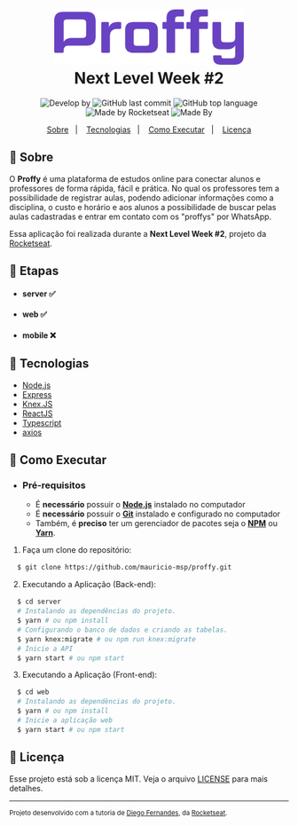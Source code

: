 <h1 align="center">
  <img alt="Proffy" src=".github/logo.svg" height="100px" />
  <br>Next Level Week #2<br/>
</h1>

<p align="center">
<img alt="Develop by" src="https://img.shields.io/badge/develop%20by-Mauricio%20Porfirio-blue?style=flat">
  <img alt="GitHub last commit" src="https://img.shields.io/github/last-commit/mauricio-msp/proffy?color=informational&style=flat">
  <img alt="GitHub top language" src="https://img.shields.io/github/languages/top/mauricio-msp/proffy?color=important&style=flat">
  <img alt="Made by Rocketseat" src="https://img.shields.io/badge/made%20by-Rocketseat-%237519C1?style=flat-square">
  <img alt="Made By" src="https://img.shields.io/github/license/mauricio-msp/proffy?&style=flat&logo=Google-Sheets">
</p>

<p align="center">
  <a href="#bookmark-sobre">Sobre</a>&nbsp;&nbsp;&nbsp;|&nbsp;&nbsp;&nbsp;
  <a href="#rocket-tecnologias">Tecnologias</a>&nbsp;&nbsp;&nbsp;|&nbsp;&nbsp;&nbsp;
  <a href="#boom-como-executar">Como Executar</a>&nbsp;&nbsp;&nbsp;|&nbsp;&nbsp;&nbsp;
  <a href="#memo-licença">Licença</a>
</p>

## :bookmark: Sobre

O **Proffy** é uma plataforma de estudos online para conectar alunos e professores de forma rápida, fácil e prática. No qual os professores tem a possibilidade de registrar aulas, podendo adicionar informações como a disciplina, o custo e horário e aos alunos a possibilidade de buscar pelas aulas cadastradas e entrar em contato com os "proffys" por WhatsApp.
  
Essa aplicação foi realizada durante a **Next Level Week #2**, projeto da [Rocketseat](https://rocketseat.com.br/).

## :pushpin: Etapas

- #### server :white_check_mark:
- #### web :white_check_mark:
- #### mobile :x:

## :rocket: Tecnologias

-  [Node.js](https://nodejs.org/en/)
-  [Express](https://expressjs.com/)
-  [Knex.JS](http://knexjs.org/)
-  [ReactJS](https://reactjs.org/)
-  [Typescript](https://www.typescriptlang.org/)
-  [axios](https://github.com/axios/axios)

## :star2: Como Executar

- ### **Pré-requisitos**

  - É **necessário** possuir o **[Node.js](https://nodejs.org/en/)** instalado no computador
  - É **necessário** possuir o **[Git](https://git-scm.com/)** instalado e configurado no computador
  - Também, é **preciso** ter um gerenciador de pacotes seja o **[NPM](https://www.npmjs.com/)** ou **[Yarn](https://yarnpkg.com/)**.

1. Faça um clone do repositório:

```sh
  $ git clone https://github.com/mauricio-msp/proffy.git
```

2. Executando a Aplicação (Back-end):

```sh
  $ cd server
  # Instalando as dependências do projeto.
  $ yarn # ou npm install
  # Configurando o banco de dados e criando as tabelas.
  $ yarn knex:migrate # ou npm run knex:migrate
  # Inicie a API
  $ yarn start # ou npm start
```

3. Executando a Aplicação (Front-end):

```sh
  $ cd web
  # Instalando as dependências do projeto.
  $ yarn # ou npm install
  # Inicie a aplicação web
  $ yarn start # ou npm start
```

## :memo: Licença

Esse projeto está sob a licença MIT. Veja o arquivo [LICENSE](LICENSE.md) para mais detalhes.

---
<sup>Projeto desenvolvido com a tutoria de [Diego Fernandes](https://github.com/diego3g), da [Rocketseat](rocketseat.com.br).</sup>
